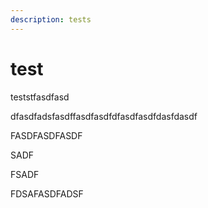 ```yaml
---
description: tests
---
```


# test

teststfasdfasd

dfasdfadsfasdffasdfasdfdfasdfasdfdasfdasdf



FASDFASDFASDF



SADF



FSADF



FDSAFASDFADSF

